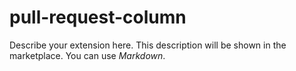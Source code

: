 # pull-request-column #

Describe your extension here. This description will be shown in the marketplace. You can use *Markdown*.